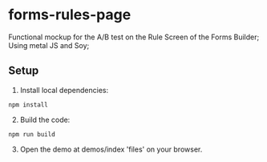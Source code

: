 # forms-rules-page
Functional mockup for the A/B test on the Rule Screen of the Forms Builder;
Using metal JS and Soy;

## Setup

1. Install local dependencies:

  ```
  npm install
  ```

2. Build the code:

  ```
  npm run build
  ```

3. Open the demo at demos/index 'files' on your browser.
